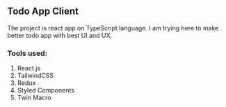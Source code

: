 ## Todo App Client

The project is react app on TypeScript language. I am trying here to make better todo app with best UI and UX.

### Tools used:
1) React.js
2) TailwindCSS
3) Redux
4) Styled Components
5) Twin Macro

